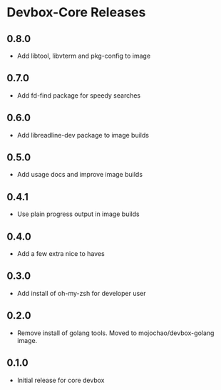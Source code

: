 # Devbox-Core Releases

## 0.8.0

- Add libtool, libvterm and pkg-config to image

## 0.7.0

- Add fd-find package for speedy searches

## 0.6.0

- Add libreadline-dev package to image builds

## 0.5.0

- Add usage docs and improve image builds

## 0.4.1

- Use plain progress output in image builds

## 0.4.0

- Add a few extra nice to haves

## 0.3.0

- Add install of oh-my-zsh for developer user

## 0.2.0

- Remove install of golang tools. Moved to mojochao/devbox-golang image.

## 0.1.0

- Initial release for core devbox
